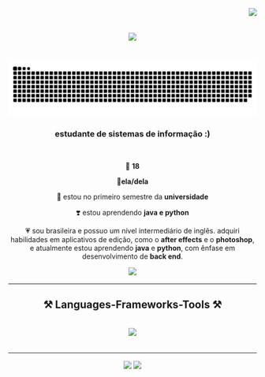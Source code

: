 <img align="right" src="https://visitor-badge.laobi.icu/badge?page_id=salesp07.salesp07" />

<h1 align="center">
    <img src="https://readme-typing-svg.herokuapp.com/?font=Righteous&size=35&center=true&vCenter=true&width=500&height=70&duration=4000&lines=💞💗+Hello+World+💗💞;" />
</h1>


<div align="center">
  <br>
  <img alt="snake eating my contributions" src="https://raw.githubusercontent.com/salesp07/salesp07/output/github-contribution-grid-snake.svg" />

<h3 align="center">estudante de sistemas de informação :) </h3>

<br/>

<div align="center">

 💞 **18**

 💌**ela/dela**
  
 🩷 estou no primeiro semestre da **universidade**
 
 ❣️ estou aprendendo **java e python**

 💗 sou brasileira e possuo um nível intermediário de inglês. adquiri habilidades em aplicativos de edição, como o **after effects** e o **photoshop**, e atualmente estou aprendendo **java** e **python**, com ênfase em desenvolvimento de **back end**.

 </div>
 <div align="center"> 
  <a href="mailto:riberrlavinia@gmail.com">
    <img src="https://img.shields.io/badge/Gmail-333333?style=for-the-badge&logo=gmail&logoColor=red" />
  </a>
</div>
 <hr/>

 <h2 align="center">⚒️ Languages-Frameworks-Tools ⚒️</h2>
<br/>
<div align="center">
    <img src="https://skillicons.dev/icons?i=vscode,python,java,html,git,github" /><br>
</div>

<br/>
<hr/>
 
<div  align="center" style="margin-bottom:100px">
<img width=55% align="center"  src="https://github-readme-streak-stats.herokuapp.com?user=scriptlver&theme=radical&mode=weekly" />
<img width=40% align="center" src="https://github-readme-stats-git-main-rafaelalexandrino.vercel.app/api/top-langs/?username=scriptlver&show_icons=true&theme=radical&layout=compact" />
 </div>
 
 &nbsp;
 &nbsp;
